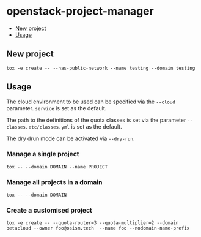 # openstack-project-manager

- [New project](#new-project)
- [Usage](#usage)

## New project

```
tox -e create -- --has-public-network --name testing --domain testing
```

## Usage

The cloud environment to be used can be specified via the ``--cloud``
parameter. ``service`` is set as the default.

The path to the definitions of the quota classes is set via the
parameter ``--classes``. ``etc/classes.yml`` is set as the default.

The dry drun mode can be activated via ``--dry-run``.

### Manage a single project

```
tox -- --domain DOMAIN --name PROJECT
```

### Manage all projects in a domain

```
tox -- --domain DOMAIN
```

### Create a customised project

```
tox -e create -- --quota-router=3 --quota-multiplier=2 --domain betacloud --owner foo@osism.tech  --name foo --nodomain-name-prefix
```
